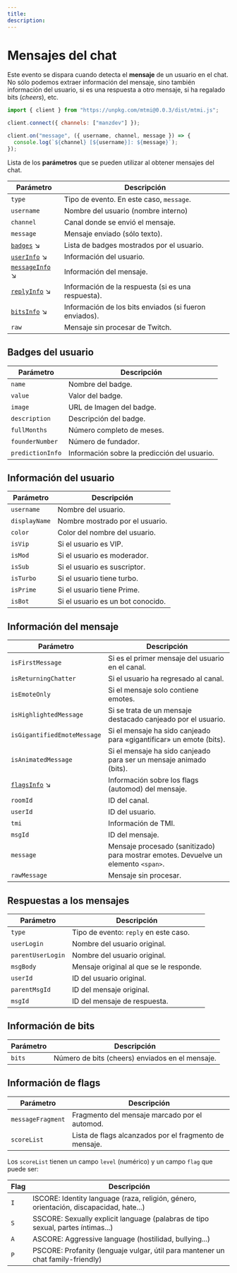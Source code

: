 ```yaml
---
title:
description:
---
```


# Mensajes del chat

Este evento se dispara cuando detecta el **mensaje** de un usuario en el chat. No sólo podemos extraer información del mensaje, sino también información del usuario, si es una respuesta a otro mensaje, si ha regalado bits (*cheers*), etc.

```js
import { client } from "https://unpkg.com/mtmi@0.0.3/dist/mtmi.js";

client.connect({ channels: ["manzdev"] });

client.on("message", ({ username, channel, message }) => {
  console.log(`${channel} [${username}]: ${message}`);
});
```

Lista de los **parámetros** que se pueden utilizar al obtener mensajes del chat.

| Parámetro | Descripción |
|-|-|
| `type`     | Tipo de evento. En este caso, `message`. |
| `username` | Nombre del usuario (nombre interno) |
| `channel`  | Canal donde se envió el mensaje. |
| `message`  | Mensaje enviado (sólo texto). |
| [`badges`](#badges-del-usuario) ↘ | Lista de badges mostrados por el usuario. |
| [`userInfo`](#información-del-usuario) ↘ | Información del usuario. |
| [`messageInfo`](#información-del-mensaje) ↘ | Información del mensaje. |
| [`replyInfo`](#respuestas-a-los-mensajes) ↘ | Información de la respuesta (si es una respuesta). |
| [`bitsInfo`](#información-de-bits) ↘ | Información de los bits enviados (si fueron enviados). |
| `raw` | Mensaje sin procesar de Twitch. |

## Badges del usuario

| Parámetro | Descripción |
|-|-|
| `name` | Nombre del badge. |
| `value` | Valor del badge. |
| `image` | URL de Imagen del badge. |
| `description` | Descripción del badge. |
| `fullMonths` | Número completo de meses. |
| `founderNumber` | Número de fundador. |
| `predictionInfo` | Información sobre la predicción del usuario. |

## Información del usuario

| Parámetro | Descripción |
|-|-|
| `username` | Nombre del usuario. |
| `displayName` | Nombre mostrado por el usuario. |
| `color` | Color del nombre del usuario. |
| `isVip` | Si el usuario es VIP. |
| `isMod` | Si el usuario es moderador. |
| `isSub` | Si el usuario es suscriptor. |
| `isTurbo` | Si el usuario tiene turbo. |
| `isPrime` | Si el usuario tiene Prime. |
| `isBot` | Si el usuario es un bot conocido. |

## Información del mensaje

| Parámetro | Descripción |
|-|-|
| `isFirstMessage` | Si es el primer mensaje del usuario en el canal. |
| `isReturningChatter` | Si el usuario ha regresado al canal. |
| `isEmoteOnly` | Si el mensaje solo contiene emotes. |
| `isHighlightedMessage` | Si se trata de un mensaje destacado canjeado por el usuario. |
| `isGigantifiedEmoteMessage` | Si el mensaje ha sido canjeado para «gigantificar» un emote (bits). |
| `isAnimatedMessage` | Si el mensaje ha sido canjeado para ser un mensaje animado (bits). |
| [`flagsInfo`](#información-de-flags) ↘ | Información sobre los flags (automod) del mensaje. |
| `roomId` | ID del canal. |
| `userId` | ID del usuario. |
| `tmi` | Información de TMI. |
| `msgId` | ID del mensaje. |
| `message` | Mensaje procesado (sanitizado) para mostrar emotes. Devuelve un elemento `<span>`. |
| `rawMessage` | Mensaje sin procesar. |

## Respuestas a los mensajes

| Parámetro | Descripción |
|-|-|
| `type` | Tipo de evento: `reply` en este caso. |
| `userLogin` | Nombre del usuario original. |
| `parentUserLogin` | Nombre del usuario original. |
| `msgBody` | Mensaje original al que se le responde. |
| `userId` | ID del usuario original. |
| `parentMsgId` | ID del mensaje original. |
| `msgId` | ID del mensaje de respuesta. |

## Información de bits

| Parámetro | Descripción |
|-|-|
| `bits` | Número de bits (cheers) enviados en el mensaje. |

## Información de flags

| Parámetro | Descripción |
|-|-|
| `messageFragment` | Fragmento del mensaje marcado por el automod. |
| `scoreList`       | Lista de flags alcanzados por el fragmento de mensaje. |

Los `scoreList` tienen un campo `level` (numérico) y un campo `flag` que puede ser:

| Flag | Descripción |
|-|-|
| `I` | ISCORE: Identity language (raza, religión, género, orientación, discapacidad, hate...) |
| `S` | SSCORE: Sexually explicit language (palabras de tipo sexual, partes íntimas...) |
| `A` | ASCORE: Aggressive language (hostilidad, bullying...) |
| `P` | PSCORE: Profanity (lenguaje vulgar, útil para mantener un chat family-friendly) |
